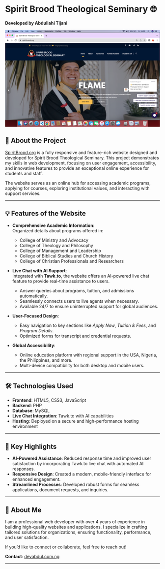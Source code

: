 # Spirit Brood Theological Seminary 🌐  
**Developed by Abdullahi Tijani**  

![Website Preview](website-preview.png)

## 📖 About the Project  
[SpiritBrood.org](https://spiritbrood.org) is a fully responsive and feature-rich website designed and developed for Spirit Brood Theological Seminary. This project demonstrates my skills in web development, focusing on user engagement, accessibility, and innovative features to provide an exceptional online experience for students and staff.

The website serves as an online hub for accessing academic programs, applying for courses, exploring institutional values, and interacting with support services.

---

## 💡 Features of the Website  
- **Comprehensive Academic Information**:  
  Organized details about programs offered in:
  - College of Ministry and Advocacy  
  - College of Theology and Philosophy  
  - College of Management and Leadership  
  - College of Biblical Studies and Church History  
  - College of Christian Professionals and Researchers  

- **Live Chat with AI Support**:  
  Integrated with **Tawk.to**, the website offers an AI-powered live chat feature to provide real-time assistance to users.  
  - Answer queries about programs, tuition, and admissions automatically.  
  - Seamlessly connects users to live agents when necessary.  
  - Available 24/7 to ensure uninterrupted support for global audiences.  

- **User-Focused Design**:  
  - Easy navigation to key sections like *Apply Now*, *Tuition & Fees*, and *Program Details*.  
  - Optimized forms for transcript and credential requests.  

- **Global Accessibility**:  
  - Online education platform with regional support in the USA, Nigeria, the Philippines, and more.  
  - Multi-device compatibility for both desktop and mobile users.  

---

## 🛠️ Technologies Used  
- **Frontend**: HTML5, CSS3, JavaScript  
- **Backend**: PHP  
- **Database**: MySQL  
- **Live Chat Integration**: Tawk.to with AI capabilities  
- **Hosting**: Deployed on a secure and high-performance hosting environment  

---

## 📌 Key Highlights  
- **AI-Powered Assistance**: Reduced response time and improved user satisfaction by incorporating Tawk.to live chat with automated AI responses.  
- **Responsive Design**: Created a modern, mobile-friendly interface for enhanced engagement.  
- **Streamlined Processes**: Developed robust forms for seamless applications, document requests, and inquiries.  

---

## 🙌 About Me  
I am a professional web developer with over 4 years of experience in building high-quality websites and applications. I specialize in crafting tailored solutions for organizations, ensuring functionality, performance, and user satisfaction.

If you’d like to connect or collaborate, feel free to reach out!  

**Contact**: [devabdul.com.ng](https://devabdul.com.ng)  

---

